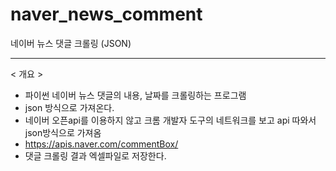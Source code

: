 # naver_news_comment
네이버 뉴스 댓글 크롤링 (JSON)


-----
< 개요 >  
- 파이썬 네이버 뉴스 댓글의 내용, 날짜를 크롤링하는 프로그램
- json 방식으로 가져온다.
- 네이버 오픈api를 이용하지 않고 크롬 개발자 도구의 네트워크를 보고 api 따와서 json방식으로 가져옴
- https://apis.naver.com/commentBox/
- 댓글 크롤링 결과 엑셀파일로 저장한다.
